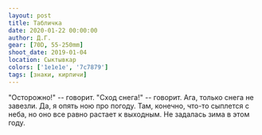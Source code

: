 ```yaml
---
layout: post
title: Табличка
date: 2020-01-22 00:00:00
author: Д.Г.
gear: [70D, 55-250mm]
shoot_date: 2019-01-04
location: Сыктывкар
colors: ['1e1e1e', '7c7879']
tags: [знаки, кирпичи]
---
```

"Осторожно!" -- говорит. "Сход снега!" -- говорит. Ага, только снега не завезли. Да, я опять ною про погоду. Там, конечно, что-то сыплется с неба, но оно все равно растает к выходным. Не задалась зима в этом году.

